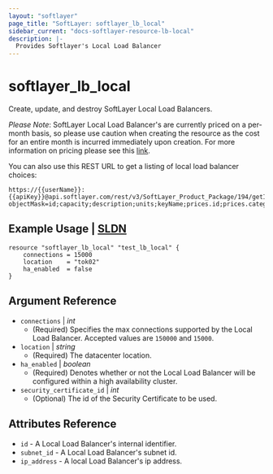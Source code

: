 ```yaml
---
layout: "softlayer"
page_title: "SoftLayer: softlayer_lb_local"
sidebar_current: "docs-softlayer-resource-lb-local"
description: |-
  Provides Softlayer's Local Load Balancer
---
```


# softlayer_lb_local

Create, update, and destroy SoftLayer Local Load Balancers.

_Please Note_: SoftLayer Local Load Balancer's are currently priced on a per-month basis, so please use caution when creating the resource as the cost for an entire month is incurred immediately upon creation. For more information on pricing please see this [link](http://www.softlayer.com/load-balancing).

You can also use this REST URL to get a listing of local load balancer choices:

```
https://{{userName}}:{{apiKey}}@api.softlayer.com/rest/v3/SoftLayer_Product_Package/194/getItems.json?objectMask=id;capacity;description;units;keyName;prices.id;prices.categories.id;prices.categories.name
```


## Example Usage | [SLDN](http://sldn.softlayer.com/reference/services/SoftLayer_Network_Application_Delivery_Controller_LoadBalancer_VirtualIpAddress)

```
resource "softlayer_lb_local" "test_lb_local" {
    connections = 15000
    location    = "tok02"
    ha_enabled  = false
}
```

## Argument Reference

* `connections` | *int*
    * (Required) Specifies the max connections supported by the Local Load Balancer. Accepted values are `150000` and `15000`.
* `location` | *string*
    * (Required) The datacenter location.
* `ha_enabled` | *boolean*
    * (Required) Denotes whether or not the Local Load Balancer will be configured within a high availability cluster.
* `security_certificate_id` | *int*
    * (Optional) The id of the Security Certificate to be used.

## Attributes Reference

* `id` - A Local Load Balancer's internal identifier.
* `subnet_id` - A Local Load Balancer's subnet id.
* `ip_address` - A local Load Balancer's ip address.
